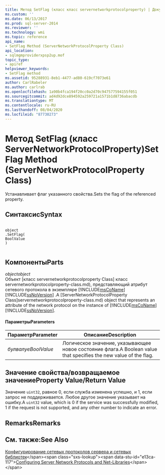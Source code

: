 ```yaml
---
title: Метод SetFlag (класс класс servernetworkprotocolproperty) | Документация Майкрософт
ms.custom: ''
ms.date: 06/13/2017
ms.prod: sql-server-2014
ms.reviewer: ''
ms.technology: wmi
ms.topic: reference
api_name:
- SetFlag Method (ServerNetworkProtocolProperty Class)
api_location:
- sqlmgmproviderxpsp2up.mof
topic_type:
- apiref
helpviewer_keywords:
- SetFlag method
ms.assetid: 95288931-8eb1-4477-ad80-619cf7073e61
author: CarlRabeler
ms.author: carlrab
ms.openlocfilehash: 1a90b4fca194f20cc0a2d70c947577594155f051
ms.sourcegitcommit: ad4d92dce894592a259721a1571b1d8736abacdb
ms.translationtype: MT
ms.contentlocale: ru-RU
ms.lasthandoff: 08/04/2020
ms.locfileid: "87730273"
---
```

# <a name="setflag-method-servernetworkprotocolproperty-class"></a><span data-ttu-id="e13ca-102">Метод SetFlag (класс ServerNetworkProtocolProperty)</span><span class="sxs-lookup"><span data-stu-id="e13ca-102">SetFlag Method (ServerNetworkProtocolProperty Class)</span></span>
  <span data-ttu-id="e13ca-103">Устанавливает флаг указанного свойства.</span><span class="sxs-lookup"><span data-stu-id="e13ca-103">Sets the flag of the referenced property.</span></span>  
  
## <a name="syntax"></a><span data-ttu-id="e13ca-104">Синтаксис</span><span class="sxs-lookup"><span data-stu-id="e13ca-104">Syntax</span></span>  
  
```  
  
object  
.SetFlag(  
BoolValue  
)  
  
```  
  
## <a name="parts"></a><span data-ttu-id="e13ca-105">Компоненты</span><span class="sxs-lookup"><span data-stu-id="e13ca-105">Parts</span></span>  
 <span data-ttu-id="e13ca-106">*object*</span><span class="sxs-lookup"><span data-stu-id="e13ca-106">*object*</span></span>  
 <span data-ttu-id="e13ca-107">Объект [класс servernetworkprotocolproperty Class] класс servernetworkprotocolproperty-class.md), представляющий атрибут сетевого протокола в экземпляре [!INCLUDE[msCoName](../../../includes/msconame-md.md)] [!INCLUDE[ssNoVersion](../../../includes/ssnoversion-md.md)] .</span><span class="sxs-lookup"><span data-stu-id="e13ca-107">A [ServerNetworkProtocolProperty Class]servernetworkprotocolproperty-class.md) object that represents an attribute of the network protocol on the instance of [!INCLUDE[msCoName](../../../includes/msconame-md.md)] [!INCLUDE[ssNoVersion](../../../includes/ssnoversion-md.md)].</span></span>  
  
#### <a name="parameters"></a><span data-ttu-id="e13ca-108">Параметры</span><span class="sxs-lookup"><span data-stu-id="e13ca-108">Parameters</span></span>  
  
|<span data-ttu-id="e13ca-109">Параметр</span><span class="sxs-lookup"><span data-stu-id="e13ca-109">Parameter</span></span>|<span data-ttu-id="e13ca-110">Описание</span><span class="sxs-lookup"><span data-stu-id="e13ca-110">Description</span></span>|  
|---------------|-----------------|  
|<span data-ttu-id="e13ca-111">*булвалуе*</span><span class="sxs-lookup"><span data-stu-id="e13ca-111">*BoolValue*</span></span>|<span data-ttu-id="e13ca-112">Логическое значение, указывающее новое состояние флага.</span><span class="sxs-lookup"><span data-stu-id="e13ca-112">A Boolean value that specifies the new value of the flag.</span></span>|  
  
## <a name="property-valuereturn-value"></a><span data-ttu-id="e13ca-113">Значение свойства/возвращаемое значение</span><span class="sxs-lookup"><span data-stu-id="e13ca-113">Property Value/Return Value</span></span>  
 <span data-ttu-id="e13ca-114">Значение `uint32`, равное 0, если служба изменена успешно, и 1, если запрос не поддерживается. Любое другое значение указывает на ошибку.</span><span class="sxs-lookup"><span data-stu-id="e13ca-114">A `uint32` value, which is 0 if the service was successfully modified, 1 if the request is not supported, and any other number to indicate an error.</span></span>  
  
## <a name="remarks"></a><span data-ttu-id="e13ca-115">Remarks</span><span class="sxs-lookup"><span data-stu-id="e13ca-115">Remarks</span></span>  
  
## <a name="see-also"></a><span data-ttu-id="e13ca-116">См. также:</span><span class="sxs-lookup"><span data-stu-id="e13ca-116">See Also</span></span>  
 <span data-ttu-id="e13ca-117">[Конфигурирование сетевых протоколов сервера и сетевых библиотек](https://msdn.microsoft.com/library/ms177485\(v=sql.100\).aspx)</span><span class="sxs-lookup"><span data-stu-id="e13ca-117">[Configuring Server Network Protocols and Net-Libraries](https://msdn.microsoft.com/library/ms177485\(v=sql.100\).aspx)</span></span>  
  
  
